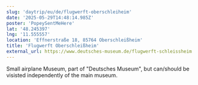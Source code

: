 ```yaml
---
slug: 'daytrip/eu/de/flugwerft-oberschleiheim'
date: '2025-05-29T14:48:14.985Z'
poster: 'PopeySentMeHere'
lat: '48.245397'
lng: '11.555557'
location: 'Effnerstraße 18, 85764 Oberschleißheim'
title: 'Flugwerft Oberschleißheim'
external_url: https://www.deutsches-museum.de/flugwerft-schleissheim
---
```

Small airplane Museum, part of "Deutsches Museum", but can/should be visisted independently of the main museum.
